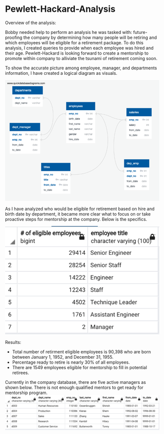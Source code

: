 # Pewlett-Hackard-Analysis

Overview of the analysis: 

Bobby needed help to perform an analysis he was tasked with: future-proofing the company by determining how many people will be retiring and which employees will be eligible for a retirement package. To do this analysis, I created queries to provide when each employee was hired and their age.
Pewlett-Hackard is looking forward to create a mentorship to promote within company to alliviate the tsunami of retirement coming soon. 

To show the accurate picture among employee, manager, and departments information, I have created a logical diagram as visuals.

![EmployeeDB.png](Resources/EmployeeDB.png)

As I have analyzed who would be eligible for retirement based on hire and birth date by department, it became more clear what to focus on or take proactive steps for mentorship at the company. 
Below is the specifics.

![grouped_by.png](Resources/grouped_by.png)

Results: 

- Total number of retirment eligible employees is 90,398 who are born between January 1, 1952, and December 31, 1955.
- Percentage ready to retire is nearly 30% of all employees.
- There are 1549 employees eligible for mentorship to fill in potential retirees.

Currently in the company database, there are five active managers as shown below. There is not enough qualified mentors to get ready for mentorship program.
![active_managers.png](Resources/active_managers.png)

